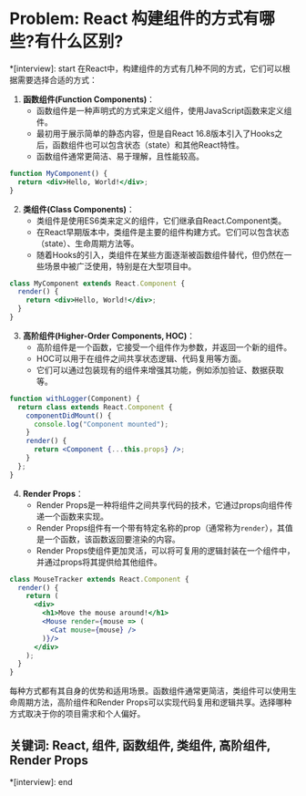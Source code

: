 # Problem: React 构建组件的方式有哪些?有什么区别?

*[interview]: start
在React中，构建组件的方式有几种不同的方式，它们可以根据需要选择合适的方式：

1. **函数组件(Function Components)**：
   - 函数组件是一种声明式的方式来定义组件，使用JavaScript函数来定义组件。
   - 最初用于展示简单的静态内容，但是自React 16.8版本引入了Hooks之后，函数组件也可以包含状态（state）和其他React特性。
   - 函数组件通常更简洁、易于理解，且性能较高。

```jsx
function MyComponent() {
  return <div>Hello, World!</div>;
}
```

2. **类组件(Class Components)**：
   - 类组件是使用ES6类来定义的组件，它们继承自React.Component类。
   - 在React早期版本中，类组件是主要的组件构建方式。它们可以包含状态（state）、生命周期方法等。
   - 随着Hooks的引入，类组件在某些方面逐渐被函数组件替代，但仍然在一些场景中被广泛使用，特别是在大型项目中。

```jsx
class MyComponent extends React.Component {
  render() {
    return <div>Hello, World!</div>;
  }
}
```

3. **高阶组件(Higher-Order Components, HOC)**：
   - 高阶组件是一个函数，它接受一个组件作为参数，并返回一个新的组件。
   - HOC可以用于在组件之间共享状态逻辑、代码复用等方面。
   - 它们可以通过包装现有的组件来增强其功能，例如添加验证、数据获取等。

```jsx
function withLogger(Component) {
  return class extends React.Component {
    componentDidMount() {
      console.log("Component mounted");
    }
    render() {
      return <Component {...this.props} />;
    }
  };
}
```

4. **Render Props**：
   - Render Props是一种将组件之间共享代码的技术，它通过props向组件传递一个函数来实现。
   - Render Props组件有一个带有特定名称的prop（通常称为`render`），其值是一个函数，该函数返回要渲染的内容。
   - Render Props使组件更加灵活，可以将可复用的逻辑封装在一个组件中，并通过props将其提供给其他组件。

```jsx
class MouseTracker extends React.Component {
  render() {
    return (
      <div>
        <h1>Move the mouse around!</h1>
        <Mouse render={mouse => (
          <Cat mouse={mouse} />
        )}/>
      </div>
    );
  }
}
```

每种方式都有其自身的优势和适用场景。函数组件通常更简洁，类组件可以使用生命周期方法，高阶组件和Render Props可以实现代码复用和逻辑共享。选择哪种方式取决于你的项目需求和个人偏好。

## 关键词: React, 组件, 函数组件, 类组件, 高阶组件, Render Props
*[interview]: end
